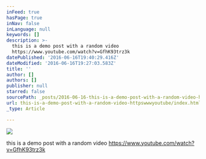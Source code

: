 ```yaml
---
inFeed: true
hasPage: true
inNav: false
inLanguage: null
keywords: []
description: >-
  this is a demo post with a random video
  https://www.youtube.com/watch?v=GfhK93trz3k
datePublished: '2016-06-16T19:40:29.416Z'
dateModified: '2016-06-16T19:27:03.583Z'
title: ''
author: []
authors: []
publisher: null
starred: false
sourcePath: _posts/2016-06-16-this-is-a-demo-post-with-a-random-video-httpswwwyoutube.md
url: this-is-a-demo-post-with-a-random-video-httpswwwyoutube/index.html
_type: Article

---
```

![](https://the-grid-user-content.s3-us-west-2.amazonaws.com/da59ba15-3d8f-475b-adf6-d8ed3beae94a.jpg)

this is a demo post with a random video https://www.youtube.com/watch?v=GfhK93trz3k